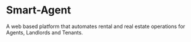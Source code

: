 # Smart-Agent
A web based platform that automates rental and real estate operations for Agents, Landlords and Tenants.
